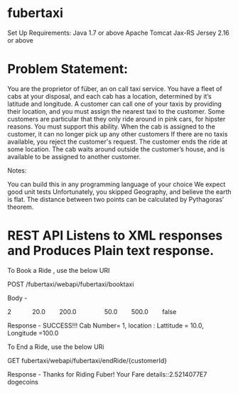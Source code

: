 # fubertaxi

Set Up Requirements:
Java 1.7 or above
Apache Tomcat
Jax-RS Jersey 2.16 or above

# Problem Statement:

You are the proprietor of füber, an on call taxi service.
You have a fleet of cabs at your disposal, and each cab has a location, determined by it’s latitude and longitude.
A customer can call one of your taxis by providing their location, and you must assign the nearest taxi to the customer.
Some customers are particular that they only ride around in pink cars, for hipster reasons. You must support this ability.
When the cab is assigned to the customer, it can no longer pick up any other customers
If there are no taxis available, you reject the customer's request.
The customer ends the ride at some location. The cab waits around outside the customer’s house, and is available to be assigned to another customer.

Notes:

You can build this in any programming language of your choice
We expect good unit tests
Unfortunately, you skipped Geography, and believe the earth is flat. The distance between two points can be calculated by Pythagoras’ theorem.


# REST API Listens to XML responses and Produces Plain text response.

To Book a Ride , use the below URI

POST /fubertaxi/webapi/fubertaxi/booktaxi 

Body -
<?xml version="1.0" encoding="UTF-8" standalone="yes"?>
<customer>
	<id>2</id>
    <location>
        <lattitude>20.0</lattitude>
        <longitude>200.0</longitude>
    </location>
    <destLocation>
        <lattitude>50.0</lattitude>
        <longitude>500.0</longitude>
    </destLocation>
    <pinkPreferred>false</pinkPreferred>
</customer>


Response - 
SUCCESS!!! Cab Number= 1, location : Lattitude = 10.0, Longitude =100.0

To End a Ride, use the below URi

GET fubertaxi/webapi/fubertaxi/endRide/{customerId}

Response -
Thanks for Riding Fuber! Your Fare details::2.5214077E7 dogecoins



